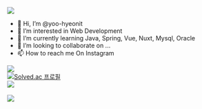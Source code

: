 <img src="https://capsule-render.vercel.app/api?type=slice&color=auto&height=300&section=header&text=Yoohyeon's%20Github&fontSize=90" />

- 👋 Hi, I’m @yoo-hyeonit
- 👀 I’m interested in Web Development
- 🌱 I’m currently learning Java, Spring, Vue, Nuxt, Mysql, Oracle
- 💞️ I’m looking to collaborate on ...
- 📫 How to reach me On Instagram

<a href="https://hits.seeyoufarm.com"><img src="https://hits.seeyoufarm.com/api/count/incr/badge.svg?url=https%3A%2F%2Fgithub.com%2Fyoo-hyeonit%2Fhit-counter&count_bg=%233DC7C8&title_bg=%23555555&icon=&icon_color=%239C5757&title=Today&edge_flat=false"/></a>
<br>
[![Solved.ac
프로필](http://mazassumnida.wtf/api/v2/generate_badge?boj={handle})](https://solved.ac/{handle})<br>
<img src="https://github-readme-stats.vercel.app/api/top-langs/?username=yoo-hyeonit&layout=compact"><br><br>
<img src="https://github-readme-stats.vercel.app/api?username=yoo-hyeonit&show_icons=true">

<!---
yoo-hyeonit/yoo-hyeonit is a ✨ special ✨ repository because its `README.md` (this file) appears on your GitHub profile.
You can click the Preview link to take a look at your changes.
--->
